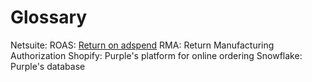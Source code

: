 # Glossary

Netsuite:
ROAS: [Return on adspend](https://www.bigcommerce.com/ecommerce-answers/what-is-roas-calculating-return-on-ad-spend/)
RMA: Return Manufacturing Authorization
Shopify: Purple's platform for online ordering
Snowflake: Purple's database

